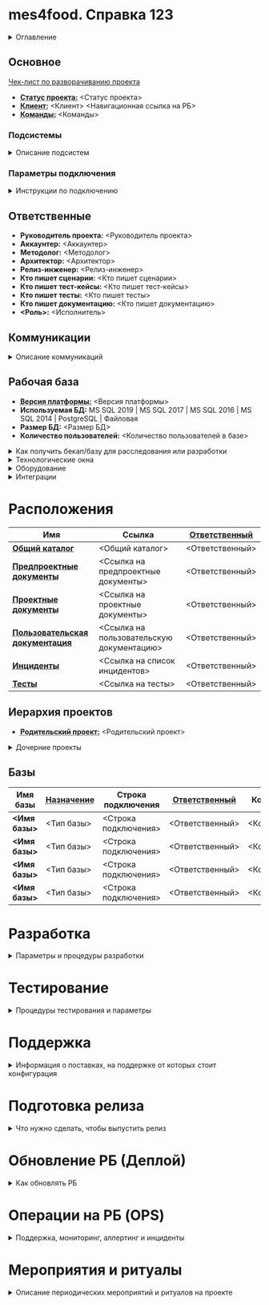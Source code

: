 ﻿<!-- В таких стрелочках указывается комментарий. Он не будет виден на странице, только в исходниках. -->
<!-- Поля к заполнению указаны в <треугольных скобках>, комментарий под ними - описание этого поля. -->
<!-- Если какой-то пункт не применим к проекту - удалите его. -->

# mes4food. Справка 123
<!-- Уникальное имя проекта для использования в других сервисах как ключ. Обычно совпадает с именем клиента для однокомандной разработки или ИмяКлиента_ИмяКоманды для мультикомандной. -->

<details><summary>Оглавление</summary>

[[_TOC_]]

</details>

## Основное

[Чек-лист по разворачиванию проекта](https://konstanta.gitlab.io/wiki/plan/New/New_project/)

- **<abbr title="Регламентация, тестовый запуск, запущено, сопровождение. Может быть указано несколько статусов, если по разным подсистемам он разный.">Статус проекта:</abbr>** <Статус проекта>
- **<abbr title="Клиент и ссылка на него в рабочей базе.">Клиент:</abbr>** <Клиент> <Навигационная ссылка на РБ>
- **<abbr title="Ссылка на битрикс на команды, участвующие в этом проекте.">Команды:</abbr>** <Команды>

### Подсистемы

<details><summary>Описание подсистем</summary>

<!-- Какие подсистемы/блоки учета реализованы или в процессе реализации. Кто принимал участие в разработке, какой тег в обсуждениях-->

#### <Имя подсистемы>

- **Методолог:** <Методолог> (<Предыдущие методологи, если есть>)
- **Архитектор:** <Архитектор> (<Предыдущие архитекторы, если есть>)
- **Принимали участие:** <Список людей через запятую>
- **Тег в обсуждениях:** <Имя тега>

#### <Имя подсистемы2>

- **Методолог:** <Методолог> (<Предыдущие методологи, если есть>)
- **Архитектор:** <Архитектор> (<Предыдущие архитекторы, если есть>)
- **Принимали участие:** <Список людей через запятую>
- **Тег в обсуждениях:** <Имя тега>

</details>

### Параметры подключения

<details><summary>Инструкции по подключению</summary>

<!-- VPN, RDP, ссылка на инструкции по подключению-->

**<abbr title="Кто поможет с подключением">Ответственный:</abbr>** <Ответственный>

</details>

## Ответственные

- **Руководитель проекта:** <Руководитель проекта> <!-- Сохранять историю-->
- **Аккаунтер:** <Аккаунтер> <!-- Сохранять историю-->
- **Методолог:** <Методолог> <!-- Сохранять историю-->
- **Архитектор:** <Архитектор> <!-- Сохранять историю-->
- **Релиз-инженер:** <Релиз-инженер> <!-- Сохранять историю-->
- **Кто пишет сценарии:** <Кто пишет сценарии> <!-- Сохранять историю-->
- **Кто пишет тест-кейсы:** <Кто пишет тест-кейсы> <!-- Сохранять историю-->
- **Кто пишет тесты:** <Кто пишет тесты> <!-- Сохранять историю-->
- **Кто пишет документацию:** <Кто пишет документацию> <!-- Сохранять историю-->
- **<Роль>:** <Исполнитель> <!-- Сохранять историю-->

## Коммуникации

<details><summary>Описание коммуникаций</summary>

### Связь с клиентом

<!-- Контактное лицо, телефон, почта, скайп, должность, по каким вопросам обращаться или ссылка на элемент РБ, где указаны контакты-->

**<abbr title="Кто поможет с коммуникациями">Ответственный:</abbr>** <Ответственный>

### Чаты

<!-- Список чатов для обсуждения проекта. Внутренние на команду и общие с клиентом.-->

- **[<Имя чата>](<Ссылка на чат>)** - <Описание чата>
- **[<Имя чата>](<Ссылка на чат>)** - <Описание чата>

#### Служебные чаты

<!-- Чаты, в которые выводится различная нотификация - от гитлаба, от дженкинса и аналоги-->

- **[<Имя чата>](<Ссылка на чат>)** - <Описание чата>
- **[<Имя чата>](<Ссылка на чат>)** - <Описание чата>

**<abbr title="Кто поможет с чатами">Ответственный:</abbr>** <Ответственный>

### Взаимодействие с пользователями

<!-- Процедура взаимодействия. Есть ли тех. поддержка, как пользователи обращаются в тех.поддержку, как тех.поддержк обращается к команде, сколько уровней тех.поддержки -->
<!-- TODO: Добавить ссылку на статью из вики -->

**<abbr title="Кто поможет с взаимодействием">Ответственный:</abbr>** <Ответственный>

</details>

## Рабочая база

- **<abbr title="Версия платформы, на которой работает рабочая база. Может не совпадать с целевой версией разработки">Версия платформы:</abbr>** <Версия платформы> <!-- TODO: Извлечь из мониторинга -->
- **Используемая БД:** MS SQL 2019 | MS SQL 2017 | MS SQL 2016 | MS SQL 2014 | PostgreSQL | Файловая
- **Размер БД:** <Размер БД> <!-- TODO: Добавить ссылку на статью из вики -->
- **Количество пользователей:** <Количество пользователей в базе> <!-- TODO: Извлечь из мониторинга -->

<details><summary>Как получить бекап/базу для расследования или разработки</summary>

<!-- Процедура получения бекапа для расследования. База еще маленькая и можно выгрузить дт, или можно подключится к клиенту и на его сервере развернуть копию, или можно перебросить скульный бекап в сеть Константы и развернуть базу. -->
<!-- TODO: Добавить ссылку на статью из вики -->

**<abbr title="Кто поможет с получением бекапа">Ответственный:</abbr>** <Ответственный>

</details>

<details><summary>Технологические окна</summary>

<!-- Время, когда допустимо обновлять рабочую базу. Подробнее ниже в разделе Деплой -->

**<abbr title="Кто поможет с окнами">Ответственный:</abbr>** <Ответственный>

</details>

<details><summary>Оборудование</summary>

<!-- Какое оборудование используется и как его отлаживать -->
<!-- TODO: Добавить ссылку на статью из вики -->

**<abbr title="Кто поможет с оборудованием">Ответственный:</abbr>** <Ответственный>

</details>

<details><summary>Интеграции</summary>

<!-- Какие с проектом есть интеграционные швы, ссылки на описания и пояснения -->
<!-- TODO: Добавить ссылку на статью из вики -->

**<abbr title="Кто поможет с интеграциями">Ответственный:</abbr>** <Ответственный>

</details>

# Расположения

| Имя | Ссылка | **<abbr title="Кто поможет с доступом">Ответственный</abbr>** |
| ------ | ------ |------ |
| **<abbr title="Каталог на NAS или в другом общедоступном месте, где хранится информация по проекту.">Общий каталог</abbr>** | <Общий каталог> | <Ответственный> |
| **<abbr title="Ссылка на Регламенты, концепции">Предпроектные документы</abbr>** | <Ссылка на предпроектные документы> | <Ответственный> |
| **<abbr title="Ссылки на Устав проекта, модель">Проектные документы</abbr>** | <Ссылка на проектные документы> | <Ответственный> |
| **<abbr title="Инструкции, справка, документация">Пользовательская документация</abbr>** | <Ссылка на пользовательскую документацию> | <Ответственный> |
| **<abbr title="Ссылка на список инцидентов и процедуры по работе с ними">Инциденты</abbr>** | <Ссылка на список инцидентов> | <Ответственный> |
| **<abbr title="Ссылка на тесты и процедуры по работе с ними">Тесты</abbr>** | <Ссылка на тесты> | <Ответственный> |

## Иерархия проектов

- **<abbr title="При мультикомандной разработке гитлаб-проектов может быть несколько, на каждую команду. Но должен быть основной, в которой выгружается код, уходящий в прод. Тут указывается этот самый основной, если он есть.">Родительский проект:</abbr>** <Родительский проект> 

<details><summary>Дочерние проекты</summary>

<!-- Если этот проект является родительским, то тут нужно указать ссылки на проекты, которые являются ответвлением от текущего и его выполняют другие команды -->

- **[<Имя проекта>](<Ссылка на проект>)** - <Описание проекта>
- **[<Имя проекта>](<Ссылка на проект>)** - <Описание проекта>

</details>

## Базы

<!-- Указываются базы: -->
<!-- Адрес рабочей базы: Параметры подключения к рабочей базе клиента. Если проект уже запущен, то лучше скрыть эту информацию во избежания случайного захода -->
<!-- Базы в сети клиента: Все базы, которые используются на стороне клиента. Препрод, база тестирования, база для расследования со свежим бекапом, базы разработки итп -->
<!-- Базы в нашей сети: Клиент-серверные базы используемые под проект. Перечисляются как общие базы, так и личные базы разработки. Если есть файловые базы, общие для всей команды, то их тоже стоит перечислить. -->

| Имя базы | **<abbr title="Рабочая, препрод, тестирование, разработка, демо">Назначение</abbr>** | Строка подключения | **<abbr title="Кто поможет с доступом и кто может сказать, используется база или нет">Ответственный</abbr>** | Комментарий |
| ------ | ------ | ------ | ------ | ------ |
| **<Имя базы>** | <Тип базы> | <Строка подключения> | <Ответственный> | <Комментарий> |
| **<Имя базы>** | <Тип базы> | <Строка подключения> | <Ответственный> | <Комментарий> |
| **<Имя базы>** | <Тип базы> | <Строка подключения> | <Ответственный> | <Комментарий> |
| **<Имя базы>** | <Тип базы> | <Строка подключения> | <Ответственный> | <Комментарий> |

# Разработка

<details><summary>Параметры и процедуры разработки</summary>

## Как начать разработку

<!-- Как и где получить дт или базу в которой можно начать вести разработку, что нужно прочитать, где нужно отметится (например в этом файле) -->

- **<abbr title="Версия платформы, на которой ведется разработка. Должна совпадать с версией рабочей базы или должна быть описана причина расхождения">Целевая версия платформы:</abbr>** <Целевая версия платформы>
- **Используемый префикс:** `к2|кс|кс_|_`
- **<abbr title="Особенности в разработке, есть ли отличия от стандатов 1С и соглашений .">Соглашения по разработке:</abbr>** https://konstanta.gitlab.io/wiki/create/Conventional/Dev/ , https://its.1c.ru/db/v8std
- **Схема разработки:** `Хранилище|ЕДТ|Гибридная (хранилище и ЕДТ)|Конфигуратор + Гит`
- **Используемые линтеры:** <Список линтеров>  <Используемые профили и настройки>  <!-- TODO: Добавить ссылку на статью из вики -->
- **Использование прекоммита:** <Да/Нет>  <Ссылка на настройки> <!-- TODO: Добавить ссылку на статью из вики -->
- **Использование форматтера:** <Да/Нет>  <Ссылка на настройки> <!-- TODO: Добавить ссылку на статью из вики -->
- **<abbr title="Кто может помочь с началом разработки">Ответственный:</abbr>** <Ответственный>

- **Проект в гит-конверторе:** <Ссылка на проект>
- **<abbr title="Кто может помочь со сломавшимся конвертором или сказать, актуальный проект или нет">Ответственный за гит-конвертор:</abbr>** <Ответственный>

## Хранилища

### Процедура работы с хранилищами

<!-- Используется разветвленная разработка на хранилищах, одно хранилище на команду или не используется в принципе -->
<!-- TODO: Добавить ссылку на статью из вики -->

### <abbr title="Хранилище, где программисты программируют. Она же dev-ветка">Основное хранилище разработки</abbr>

- **<abbr title="Какие доработки и кому допустимо делать в этом хранилище">Назначение:</abbr>** <Назначение хранилища>
- **<abbr title="Не рекомендуется использовать">Файловый путь:</abbr>** `\\srv-dev\Repository\<Имя проекта>`
- **Серверный путь:** `tcp://178.249.64.178:1542/<Имя проекта>` `8.3.18.1661` 
- **Серверный путь:** `tcp://178.249.64.178:<Порт>/<Имя проекта>` `<Версия платформы>` <!-- Если доступно несколько серверов -->
- **Серверный путь:** `tcp://178.249.64.178:<Порт>/<Имя проекта>` `<Версия платформы>` <!-- Если доступно несколько серверов -->
- **<abbr title="Кто может помочь с доступом к основному хранилищу">Ответственный:</abbr>** <Ответственный>

<details><summary>Служебные пользователи</summary>

<!-- В список пользователей нужно добавлять только служебных: для работы скриптов, инструментов и отчетов. Конкретных пользователей для разработки и тестирования указывать не стоит. -->

| Служебный пользователь | Пароль | Назначение |
| ------ | ------ |------ |
| `<Пользователь хранилища>` | `<Пароль>` |`<Назнчачение>` |
| `<Пользователь хранилища>` | `<Пароль>` |`<Назнчачение>` |
| `<Пользователь хранилища>` | `<Пароль>` |`<Назнчачение>` |

</details>

### <abbr title="Хранилище, в котором стоит поддержка от типовой, библиотек или ERP4FOOD. Может совпадать с хранилищем разработки. Обычно master-ветка. А поддержка хранится в upstream-ветка">Хранилище обновления поддержкой</abbr>

- **<abbr title="Какие доработки и кому допустимо делать в этом хранилище">Назначение:</abbr>** <Назначение хранилища>
- **<abbr title="Не рекомендуется использовать">Файловый путь:</abbr>** `\\srv-dev\Repository\<Имя проекта>`
- **Серверный путь:** `tcp://178.249.64.178:1542/<Имя проекта>` `8.3.18.1661` 
- **Серверный путь:** `tcp://178.249.64.178:<Порт>/<Имя проекта>` `<Версия платформы>` <!-- Если доступно несколько серверов -->
- **Серверный путь:** `tcp://178.249.64.178:<Порт>/<Имя проекта>` `<Версия платформы>` <!-- Если доступно несколько серверов -->
- **<abbr title="Кто может помочь с доступом к основному хранилищу">Ответственный:</abbr>** <Ответственный>

<details><summary>Служебные пользователи</summary>

<!-- В список пользователей нужно добавлять только служебных: для работы скриптов, инструментов и отчетов. Конкретных пользователей для разработки и тестирования указывать не стоит. -->

| Служебный пользователь | Пароль | Назначение |
| ------ | ------ |------ |
| `<Пользователь хранилища>` | `<Пароль>` |`<Назнчачение>` |
| `<Пользователь хранилища>` | `<Пароль>` |`<Назнчачение>` |
| `<Пользователь хранилища>` | `<Пароль>` |`<Назнчачение>` |

</details>

### <abbr title="Хранилище, из которого собирается релиз. Обычно совпадает с хранилищем разработки. В нем должны лежать только проверенные доработки.">Релизное хранилище</abbr>

- **<abbr title="Какие доработки и кому допустимо делать в этом хранилище">Назначение:</abbr>** <Назначение хранилища>
- **<abbr title="Не рекомендуется использовать">Файловый путь:</abbr>** `\\srv-dev\Repository\<Имя проекта>`
- **Серверный путь:** `tcp://178.249.64.178:1542/<Имя проекта>` `8.3.18.1661` 
- **Серверный путь:** `tcp://178.249.64.178:<Порт>/<Имя проекта>` `<Версия платформы>` <!-- Если доступно несколько серверов -->
- **Серверный путь:** `tcp://178.249.64.178:<Порт>/<Имя проекта>` `<Версия платформы>` <!-- Если доступно несколько серверов -->
- **<abbr title="Кто может помочь с доступом к основному хранилищу">Ответственный:</abbr>** <Ответственный>

<details><summary>Служебные пользователи</summary>

<!-- В список пользователей нужно добавлять только служебных: для работы скриптов, инструментов и отчетов. Конкретных пользователей для разработки и тестирования указывать не стоит. -->

| Служебный пользователь | Пароль | Назначение |
| ------ | ------ |------ |
| `<Пользователь хранилища>` | `<Пароль>` |`<Назнчачение>` |
| `<Пользователь хранилища>` | `<Пароль>` |`<Назнчачение>` |
| `<Пользователь хранилища>` | `<Пароль>` |`<Назнчачение>` |

</details>

### <abbr title="Если используется разветвленная разработка, то от какого хранилища было ответвленно">Вышестоящее хранилище</abbr>

- **<abbr title="Какие доработки и кому допустимо делать в этом хранилище">Назначение:</abbr>** <Назначение хранилища>
- **<abbr title="Не рекомендуется использовать">Файловый путь:</abbr>** `\\srv-dev\Repository\<Имя проекта>`
- **Серверный путь:** `tcp://178.249.64.178:1542/<Имя проекта>` `8.3.18.1661` 
- **Серверный путь:** `tcp://178.249.64.178:<Порт>/<Имя проекта>` `<Версия платформы>` <!-- Если доступно несколько серверов -->
- **Серверный путь:** `tcp://178.249.64.178:<Порт>/<Имя проекта>` `<Версия платформы>` <!-- Если доступно несколько серверов -->
- **<abbr title="Кто может помочь с доступом к основному хранилищу">Ответственный:</abbr>** <Ответственный>

<details><summary>Служебные пользователи</summary>

<!-- В список пользователей нужно добавлять только служебных: для работы скриптов, инструментов и отчетов. Конкретных пользователей для разработки и тестирования указывать не стоит. -->

| Служебный пользователь | Пароль | Назначение |
| ------ | ------ |------ |
| `<Пользователь хранилища>` | `<Пароль>` |`<Назнчачение>` |
| `<Пользователь хранилища>` | `<Пароль>` |`<Назнчачение>` |
| `<Пользователь хранилища>` | `<Пароль>` |`<Назнчачение>` |

</details>

<!-- Если существуют еще хранилища, то нужно скопировать блок про хранилище и заполнить его. -->

## Расширения

<!-- TODO: Добавить ссылку на статью из вики -->

- **Использование расширений:** <Не используются/Формат использования(только патчи, демо-функционала, весь функционал разрабатывается только в расширениях)>
- **<abbr title="Где и как хранится информация об используемых расширениях">Учет расширений:</abbr>** <Процедура учета расширений или ссылка на нее>
- **<abbr title="Процедура разработки и деплоя расширений">Разработка расширений:</abbr>** <Процедура или ссылка на нее>
- **<abbr title="Кто может помочь с расширениями на проекте">Ответственный:</abbr>** <Ответственный>

## ЕДТ

<!-- TODO: Добавить ссылку на статью из вики -->

- **Использование ЕДТ:** <Не используются/Процедура использования> <!-- В каких ветках разрабатывать, как сливать изменения, используется ли строгая типизация, используемый профиль в проверках -->
- **Версия ЕДТ:** <Версия ЕДТ>
- **Плагины:** <Ссылки на плагины>
- **Параметры:** `<Рекомендуемые параметры>` <!-- Например, `-Xmx12g` -->
- **<abbr title="Кто может помочь с ЕДТ на проекте">Ответственный:</abbr>** <Ответственный>

</details>

# Тестирование

<details><summary>Процедуры тестирования и параметры</summary>

<!-- TODO: Добавить ссылку на статью из вики -->

- **<abbr title="Где расположены тесты">Расположение:</abbr>** <Ссылка на гитлаб-проект или на каталог> <!-- Дублирует информацию из общих расположений -->
- **<abbr title="Кто может помочь с тестами на проекте">Ответственный:</abbr>** <Ответственный> <!-- Дублирует информацию из раздела с ответственными -->

## Процедура тестирования

<!-- Кто и когда пишет тест-кейсы, кто и когда проверяет по ним. Используются ли автоматические тесты. -->

## Как запустить тесты локально

<!-- TODO: Добавить ссылку на статью из вики -->
<!-- Как программисту или аналитику запустить тесты. -->

## Дымовые тесты

<!-- TODO: Добавить ссылку на статью из вики -->
<!-- Используются ли дымовые тесты и где они расположены. Как их актуализировать. Как их запустить -->

## Используемые дт

<!-- Где расположены дт и для каких тестов их стоит использовать -->

</details>

# Поддержка

<details><summary>Информация о поставках, на поддержке от которых стоит конфигурация</summary>

- **Поддержка конфигурации**
    - **<abbr title="Имя конфигураций от которых стоит поддержка. Для проектов на коробке это ERP4FOOD, для проектов на типовых - имя типовой ERP, УТ, КА итп. Для конфигураций, разрабатываемых с нуля - библиотеки БСП, БПО итп.">Поддержка:</abbr>** <Поддержка> <!-- TODO: Автоматизировать заполнение -->
    - **Версия поддержки:** <Версия поддержки>  <!-- TODO: Автоматизировать заполнение -->
    - **<abbr title="Кто, как и когда обновляет поддержку. На что нужно обратить внимание при обновлении, как проверить, что все хорошо.">Процедура обновления поддержки:</abbr>** <Ссылка на процедуру обновления>
    - **<abbr title="Кто обновляет поддержку">Ответственный:</abbr>** <Ответственный>
- **Тесты**
    - **<abbr title="Кто, как и когда обновляет тесты. На что нужно обратить внимание при обновлении, как проверить, что все хорошо.">Процедура обновления тестов:</abbr>** <Ссылка на процедуру обновления>
    - **<abbr title="Кто обновляет тесты">Ответственный:</abbr>** <Ответственный>
- **Обновляемость**
    - **Ссылка на проект обновляемости:** <Ссылка>
    - **Баллов обновляемости:** <Баллов обновляемости> <!-- TODO: Автоматизировать заполнение -->
    - **<abbr title="Кто контролирует проект обновляемости">Ответственный:</abbr>** <Ответственный>

## Лицензирование

<!-- TODO: Добавить ссылку на статью из вики -->

- **Отгруженная лицензия:** <Ссылка>  <!-- Ссылка на документ "Отгруженная лицензия" в базе Мониторинга -->
- **Регистрация лицензии:** <Ссылка>  <!-- Ссылка на документ "Регистрация лицензия" в базе Мониторинга, по которой создана лицензия -->
- **<abbr title="К кому обратится для получения лицензии в базу разработки">Кто выдает лицензии:</abbr>** <Ответственный>

<!-- Описание лицензирования, если используются и другие продукты с лицензиями -->

</details>

# Подготовка релиза

<details><summary>Что нужно сделать, чтобы выпустить релиз</summary>

<!-- TODO: Добавить ссылку на статью из вики -->

- **<abbr title="Ответственный за подготовку релиза">Релиз-инженер:</abbr>** <Релиз-инженер>
- **Подготовка конфигурации**
    - **<abbr title="Ответственный за подготовку конфигурации">Ответственный:</abbr>** <Ответственный>
    - **Процедура подготовки к релизу**: <Ссылка на процедуру>
    - **Запуск сонара**: <Ссылка на пайплайн, который запускает сонар>
    - **Сонар**: <Ссылка на проект в сонаре>
    - **Запуск тестов**: <Ссылка на пайплайн, который запускает тесты>
    - **Запуск тестов**: <Ссылка на пайплайн, который запускает тесты> <!-- Если пайплайнов несколько -->
    - **Запуск тестов**: <Ссылка на пайплайн, который запускает тесты> <!-- Если пайплайнов несколько -->
- **Подготовка документации**
    - **<abbr title="Ответственный за подготовку документации по релизу">Ответственный:</abbr>** <Ответственный>
    - **Процедура обновления документации**: <Ссылка на процедуру>
- **Подготовка описания релиза**
    - **<abbr title="Ответственный за подготовку описания релиза">Ответственный:</abbr>** <Ответственный>
    - **Процедура подготовки описания релиза**: <Ссылка на процедуру>

</details>

# Обновление РБ (Деплой)

<details><summary>Как обновлять РБ</summary>

<!-- TODO: Добавить ссылку на статью из вики -->

## Согласование обновления РБ

**<abbr title="Ответственный за согласование обновления">Ответственный:</abbr>** <Ответственный>

<!-- Кого и когда нужно уведомить со стороны клиента об обновлении. Кого и когда нужно уведомить со стороны команды. Кто должен дать разрешения, без которых обновления не запускаются. -->

## Обновление РБ

**<abbr title="Ответственный за обновление">Ответственный:</abbr>** <Ответственный>

<!-- Процедура обновления, чек-лист, инструкция или ссылки на них. -->

<!-- Если обновление РБ происходит без релизного хранилища, то удалить блок про хранилище -->

### <abbr title="Хранилище, через которое в рабочую базу клиента доставляются обновления. К этому хранилищу должны быть подключены только рабочая база, база обновления и базы тестирования.">Хранилище, подключенное к РБ</abbr>

- **<abbr title="Какие доработки и кому допустимо делать в этом хранилище">Назначение:</abbr>** <Назначение хранилища>
- **<abbr title="Не рекомендуется использовать">Файловый путь:</abbr>** `\\srv-dev\Repository\<Имя проекта>`
- **Серверный путь:** `tcp://178.249.64.178:1542/<Имя проекта>` `8.3.18.1661` 
- **Серверный путь:** `tcp://178.249.64.178:<Порт>/<Имя проекта>` `<Версия платформы>` <!-- Если доступно несколько серверов -->
- **Серверный путь:** `tcp://178.249.64.178:<Порт>/<Имя проекта>` `<Версия платформы>` <!-- Если доступно несколько серверов -->
- **<abbr title="Кто может помочь с доступом к основному хранилищу">Ответственный:</abbr>** <Ответственный>

<details><summary>Служебные пользователи</summary>

<!-- В список пользователей нужно добавлять только служебных: для работы скриптов, инструментов и отчетов. Конкретных пользователей для разработки и тестирования указывать не стоит. -->

| Служебный пользователь | Пароль | Назначение |
| ------ | ------ |------ |
| `<Пользователь хранилища>` | `<Пароль>` |`<Назнчачение>` |
| `<Пользователь хранилища>` | `<Пароль>` |`<Назнчачение>` |
| `<Пользователь хранилища>` | `<Пароль>` |`<Назнчачение>` |

</details>

</details>

# Операции на РБ (OPS)

<details><summary>Поддержка, мониторинг, аллертинг и инциденты</summary>

## Первая линия тех. поддержки

<!-- TODO: Добавить ссылку на статью из вики -->
<!-- Кто оказывает консультацию пользователей -->

## Мониторинг

<!-- TODO: Добавить ссылку на статью из вики -->
<!-- Какая информация автоматически собирается в рабочей базе - ошибки в журнале регистрации, замеры производительности, работа оборудования итп -->

## Аллертинг

<!-- TODO: Добавить ссылку на статью из вики -->
<!-- На какие события настроена рассылка оповещений -->

## Инциденты

<!-- TODO: Добавить ссылку на статью из вики -->
<!-- Процедура работы с инцидентами -->

</details>

# Мероприятия и ритуалы

<details><summary>Описание периодических мероприятий и ритуалов на проекте</summary>

## Постановочные совещания

<!-- TODO: Добавить ссылку на статью из вики -->
<!-- Описание мероприятия, его расписание, состав людей -->

## Еженедельники

<!-- TODO: Добавить ссылку на статью из вики -->
<!-- Описание мероприятия, его расписание, состав людей -->

## Ежедневники

<!-- TODO: Добавить ссылку на статью из вики -->
<!-- Описание мероприятия, его расписание, состав людей -->

## Ретроспективы

<!-- TODO: Добавить ссылку на статью из вики -->
<!-- Описание мероприятия, его расписание, состав людей -->

## Внутренние демо

<!-- TODO: Добавить ссылку на статью из вики -->
<!-- Описание мероприятия, его расписание, состав людей -->

## Демо клиенту

<!-- TODO: Добавить ссылку на статью из вики -->
<!-- Описание мероприятия, его расписание, состав людей -->

## Аудиты

<!-- TODO: Добавить ссылку на статью из вики -->
<!-- Описание мероприятия, его расписание, состав людей -->

</details>

